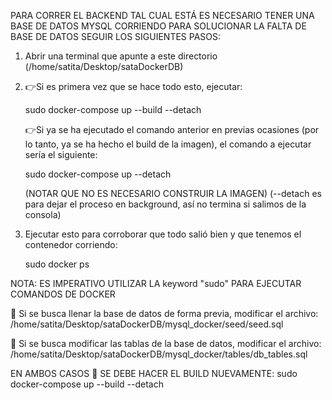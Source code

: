 PARA CORRER EL BACKEND TAL CUAL ESTÁ ES NECESARIO TENER UNA BASE DE DATOS MYSQL CORRIENDO
PARA SOLUCIONAR LA FALTA DE BASE DE DATOS SEGUIR LOS SIGUIENTES PASOS:

1. Abrir una terminal que apunte a este directorio (/home/satita/Desktop/sataDockerDB)


2. 👉️Si es primera vez que se hace todo esto, ejecutar:
	
	sudo docker-compose up --build --detach
	
   👉️Si ya se ha ejecutado el comando anterior en previas ocasiones (por lo tanto, ya se ha 
   hecho el build de la imagen), el comando a ejecutar sería el siguiente:
   	
   	sudo docker-compose up --detach
   	
   (NOTAR QUE NO ES NECESARIO CONSTRUIR LA IMAGEN)
   (--detach es para dejar el proceso en background, así no termina si salimos de la consola)

3. Ejecutar esto para corroborar que todo salió bien y que tenemos el contenedor corriendo:
	
	sudo docker ps
	
	
NOTA: ES IMPERATIVO UTILIZAR LA keyword "sudo" PARA EJECUTAR COMANDOS DE DOCKER

💾️ Si se busca llenar la base de datos de forma previa, modificar el archivo:
/home/satita/Desktop/sataDockerDB/mysql_docker/seed/seed.sql

💾️ Si se busca modificar las tablas de la base de datos, modificar el archivo:
/home/satita/Desktop/sataDockerDB/mysql_docker/tables/db_tables.sql

EN AMBOS CASOS 💾️ SE DEBE HACER EL BUILD NUEVAMENTE: sudo docker-compose up --build --detach

